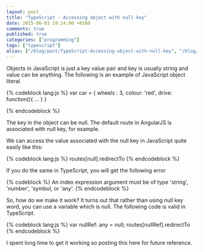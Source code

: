 ```yaml
---
layout: post
title: "TypeScript - Accessing object with null key"
date: 2015-06-03 19:14:00 +0100
comments: true
published: true
categories: ["programming"]
tags: ["typescript"]
alias: ["/blog/post/TypeScript-Accessing-object-with-null-key", "/blog/post/typescript-accessing-object-with-null-key"]
---
```


<p>Objects in JavaScript is just a key value pair and key is usually string and value can be anything. The following is an example of JavaScript object literal</p><!-- more -->
{% codeblock lang:js %}
var car = {
    wheels : 3,
    colour: 'red',
    drive: function(){
    ...
    }
}
    
{% endcodeblock %}
<p>The key in the object can be null. The default route in AngularJS is associated with null key, for example.</p>
<p>We can access the value associated with the null key in JavaScript quite easily like this:</p>
{% codeblock lang:js %}
routes[null].redirectTo
{% endcodeblock %}
<p>If you do the same in TypeScript, you will get the following error</p>
{% codeblock %}
An index expression argument must be of type 'string', 'number', 'symbol, or 'any'.
{% endcodeblock %}
<p>So, how do we make it work? It turns out that rather than using null key word, you can use a variable which is null. The following code is valid in TypeScript.</p>
{% codeblock lang:js %}
var nullRef: any = null;
routes[nullRef].redirectTo
{% endcodeblock %}
<p>I spent long time to get it working so posting this here for future reference.</p>
